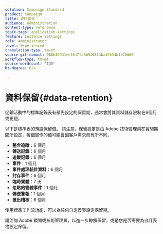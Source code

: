 ```yaml
---
solution: Campaign Standard
product: campaign
title: 資料保留
audience: administration
content-type: reference
topic-tags: application-settings
feature: Instance Settings
role: Administrator
level: Experienced
translation-type: tm+mt
source-git-commit: 088b49931ee5047fa6b949813ba17654b1e10d60
workflow-type: tm+mt
source-wordcount: '135'
ht-degree: 62%

---
```



# 資料保留{#data-retention}

促銷活動中的標準記錄表有預先設定的保留期，通常會將其資料儲存限制在6個月或更短。

以下是標準表的預設保留值。 請注意，保留設定是由 Adobe 技術管理員在實施期間所設定，每個實作的值可能會因客戶需求而有所不同。

* **整合追蹤**：6 個月
* **傳送記錄**：6 個月
* **追蹤記錄**：6 個月
* **事件**：1 個月
* **事件處理統計資料**：6 個月
* **封存事件**：6 個月
* **臨時實體**：7 天
* **忽略的管線事件**：1 個月
* **傳送警報**：1 個月
* **匯出稽核**：6 個月

使用標準工作流功能，可以為任何自定義表設定保留期。

請洽詢 Adobe 顧問或技術管理員，以進一步瞭解保留，或是您是否需要為自訂表格設定保留。
